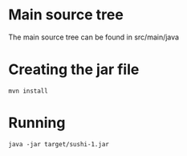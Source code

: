 # Main source tree
The main source tree can be found in src/main/java

# Creating the jar file
    mvn install

# Running
    java -jar target/sushi-1.jar
